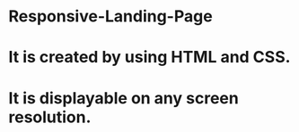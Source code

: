 # Responsive-Landing-Page
# It is created by using HTML and CSS.
# It is displayable on any screen resolution.

